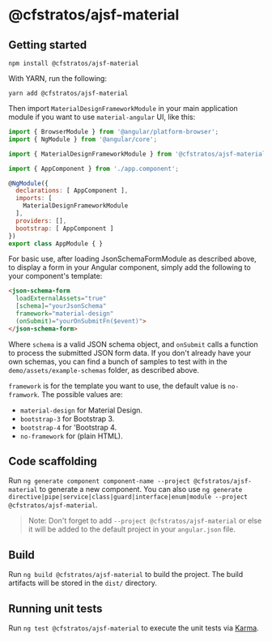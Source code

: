 # @cfstratos/ajsf-material

## Getting started

```shell
npm install @cfstratos/ajsf-material
```

With YARN, run the following:

```shell
yarn add @cfstratos/ajsf-material
```

Then import `MaterialDesignFrameworkModule` in your main application module if you want to use `material-angular` UI, like this:

```javascript
import { BrowserModule } from '@angular/platform-browser';
import { NgModule } from '@angular/core';

import { MaterialDesignFrameworkModule } from '@cfstratos/ajsf-material';

import { AppComponent } from './app.component';

@NgModule({
  declarations: [ AppComponent ],
  imports: [
    MaterialDesignFrameworkModule
  ],
  providers: [],
  bootstrap: [ AppComponent ]
})
export class AppModule { }
```

For basic use, after loading JsonSchemaFormModule as described above, to display a form in your Angular component, simply add the following to your component's template:

```html
<json-schema-form
  loadExternalAssets="true"
  [schema]="yourJsonSchema"
  framework="material-design"
  (onSubmit)="yourOnSubmitFn($event)">
</json-schema-form>
```

Where `schema` is a valid JSON schema object, and `onSubmit` calls a function to process the submitted JSON form data. If you don't already have your own schemas, you can find a bunch of samples to test with in the `demo/assets/example-schemas` folder, as described above.

`framework` is for the template you want to use, the default value is `no-framwork`. The possible values are:

* `material-design` for  Material Design.
* `bootstrap-3` for Bootstrap 3.
* `bootstrap-4` for 'Bootstrap 4.
* `no-framework` for (plain HTML).

## Code scaffolding

Run `ng generate component component-name --project @cfstratos/ajsf-material` to generate a new component. You can also use `ng generate directive|pipe|service|class|guard|interface|enum|module --project @cfstratos/ajsf-material`.
> Note: Don't forget to add `--project @cfstratos/ajsf-material` or else it will be added to the default project in your `angular.json` file.

## Build

Run `ng build @cfstratos/ajsf-material` to build the project. The build artifacts will be stored in the `dist/` directory.

## Running unit tests

Run `ng test @cfstratos/ajsf-material` to execute the unit tests via [Karma](https://karma-runner.github.io).
